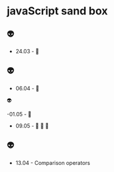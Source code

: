 # javaScript sand box

 :alien:
---

- 24.03 - :ledger:

 :alien:
---

- 06.04 - :ledger:

 :alien:

 -01.05 - :ledger:

- 09.05 -  :office: :ledger: :office:

:alien:
---

- 13.04 - Comparison operators

